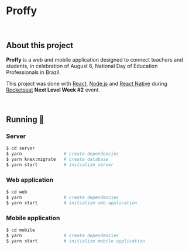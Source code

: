 # Proffy

<br />


## About this project

**Proffy** is a web and mobile application designed to connect teachers and students, in celebration of August 6, National Day of Education Professionals in Brazil.

This project was done with [React](https://github.com/facebook/react), [Node.js](https://github.com/nodejs) and [React Native](https://github.com/facebook/react-native) during [Rocketseat](https://github.com/Rocketseat) **Next Level Week #2** event.

<br />


## Running :construction_worker:

### Server

```bash
$ cd server
$ yarn                # create dependencies
$ yarn knex:migrate   # create database
$ yarn start          # initialize server
```

### Web application

```bash
$ cd web
$ yarn                # create dependencies
$ yarn start          # initialize web application
```

### Mobile application

```bash
$ cd mobile
$ yarn                # create dependencies
$ yarn start          # initialize mobile application
```
